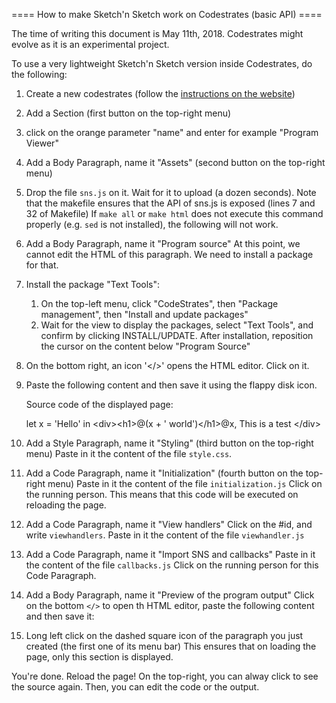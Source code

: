 ==== How to make Sketch'n Sketch work on Codestrates (basic API) ====

The time of writing this document is May 11th, 2018. Codestrates might evolve as it is an experimental project.

To use a very lightweight Sketch'n Sketch version inside Codestrates, do the following:

1. Create a new codestrates (follow the [instructions on the website](https://github.com/Webstrates/Codestrates#installation))
2. Add a Section            (first button on the top-right menu)
3. click on the orange parameter "name" and enter for example "Program Viewer"
4. Add a Body Paragraph, name it "Assets"  (second button on the top-right menu)
5. Drop the file `sns.js` on it. Wait for it to upload (a dozen seconds).
   Note that the makefile ensures that the API of sns.js is exposed (lines 7 and 32 of Makefile)
   If `make all` or `make html` does not execute this command properly (e.g. `sed` is not installed), the following will not work.
6. Add a Body Paragraph, name it "Program source"
   At this point, we cannot edit the HTML of this paragraph. We need to install a package for that.
7. Install the package "Text Tools":
   1. On the top-left menu, click "CodeStrates", then "Package management", then "Install and update packages"
   2. Wait for the view to display the packages, select "Text Tools", and confirm by clicking INSTALL/UPDATE.
   After installation, reposition the cursor on the content below "Program Source"
8. On the bottom right, an icon '</>' opens the HTML editor. Click on it.
9. Paste the following content and then save it using the flappy disk icon.

    Source code of the displayed page:
    <div id="programdef">let x = 'Hello' in
    &lt;div&gt;&lt;h1&gt;@(x + ' world')&lt;/h1&gt;@x, This is a test &lt;/div&gt;</div>

10. Add a Style Paragraph, name it "Styling"       (third button on the top-right menu)
    Paste in it the content of the file `style.css`.
11. Add a Code Paragraph, name it "Initialization" (fourth button on the top-right menu)
    Paste in it the content of the file `initialization.js`
    Click on the running person. This means that this code will be executed on reloading the page.
12. Add a Code Paragraph, name it "View handlers"
    Click on the #id, and write `viewhandlers`.
    Paste in it the content of the file `viewhandler.js`
13. Add a Code Paragraph, name it "Import SNS and callbacks"
    Paste in it the content of the file `callbacks.js`
    Click on the running person for this Code Paragraph.
14. Add a Body Paragraph, name it "Preview of the program output"
    Click on the bottom `</>` to open th HTML editor, paste the following content and then save it:
    <div id="programerroroutput" class="error-hidden"></div>
    <div id="programoutput"></div>

15. Long left click on the dashed square icon of the paragraph you just created (the first one of its menu bar)
    This ensures that on loading the page, only this section is displayed.

You're done. Reload the page! On the top-right, you can alway click to see the source again.
Then, you can edit the code or the output.